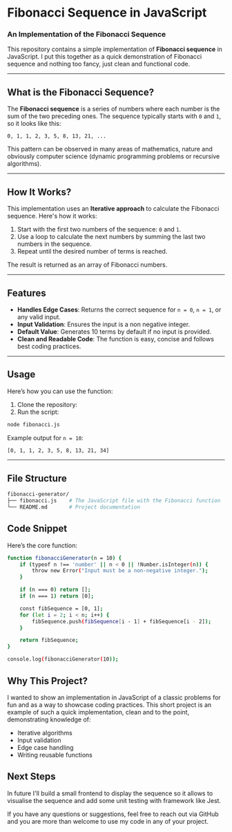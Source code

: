 # Fibonacci Sequence in JavaScript

### An Implementation of the Fibonacci Sequence

This repository contains a simple implementation of **Fibonacci sequence** in JavaScript. I put this together as a quick demonstration of Fibonacci sequence and nothing too fancy, just clean and functional code.

---

## What is the Fibonacci Sequence?

The **Fibonacci sequence** is a series of numbers where each number is the sum of the two preceding ones. The sequence typically starts with `0` and `1`, so it looks like this:

`0, 1, 1, 2, 3, 5, 8, 13, 21, ...`

This pattern can be observed in many areas of mathematics, nature and obviously computer science (dynamic programming problems or recursive algorithms).

---

## How It Works?

This implementation uses an **Iterative approach** to calculate the Fibonacci sequence. Here's how it works:

1. Start with the first two numbers of the sequence: `0` and `1`.
2. Use a loop to calculate the next numbers by summing the last two numbers in the sequence.
3. Repeat until the desired number of terms is reached.

The result is returned as an array of Fibonacci numbers.

---

## Features

- **Handles Edge Cases**: Returns the correct sequence for `n = 0`, `n = 1`, or any valid input.
- **Input Validation**: Ensures the input is a non negative integer.
- **Default Value**: Generates 10 terms by default if no input is provided.
- **Clean and Readable Code**: The function is easy, concise and follows best coding practices.

---

## Usage

Here’s how you can use the function:

1. Clone the repository:
2. Run the script:
```bash
node fibonacci.js
```
Example output for `n = 10`:
```bash
[0, 1, 1, 2, 3, 5, 8, 13, 21, 34]
```

---

## File Structure

```bash
fibonacci-generator/
├── fibonacci.js    # The JavaScript file with the Fibonacci function
└── README.md       # Project documentation
```

## Code Snippet

Here’s the core function:

```bash
function fibonacciGenerator(n = 10) {
    if (typeof n !== 'number' || n < 0 || !Number.isInteger(n)) {
        throw new Error("Input must be a non-negative integer.");
    }

    if (n === 0) return [];
    if (n === 1) return [0];

    const fibSequence = [0, 1];
    for (let i = 2; i < n; i++) {
        fibSequence.push(fibSequence[i - 1] + fibSequence[i - 2]);
    }

    return fibSequence;
}

console.log(fibonacciGenerator(10));
```

## Why This Project?

I wanted to show an implementation in JavaScript of a classic problems for fun and as a way to showcase coding practices. This short project is an example of such a quick implementation, clean and to the point, demonstrating knowledge of:
- Iterative algorithms
- Input validation
- Edge case handling
- Writing reusable functions

## Next Steps

In future I'll build a small frontend to display the sequence so it allows to visualise the sequence and add some unit testing with framework like Jest.

If you have any questions or suggestions, feel free to reach out via GitHub and you are more than welcome to use my code in any of your project.
